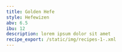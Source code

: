 ```yaml
---
title: Golden Hefe
style: Hefewizen
abv: 6.5
ibu: 12
description: lorem ipsum dolor sit amet
recipe_export: /static/img/recipes-1-.xml
---
```

